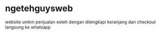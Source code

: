 # ngetehguysweb
website umkm penjualan esteh dengan dilengkapi keranjang dan checkout langsung ke whatsapp
